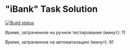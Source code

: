 # "iBank" Task Solution
[![Build status](https://ci.appveyor.com/api/projects/status/12ne3mqd9jk2b17h?svg=true)](https://ci.appveyor.com/project/AnnaYakovleva2302/ibank)

Время, затраченное на ручное тестирование (минут): 11

Время, затраченное на автоматизацию (минут): 91